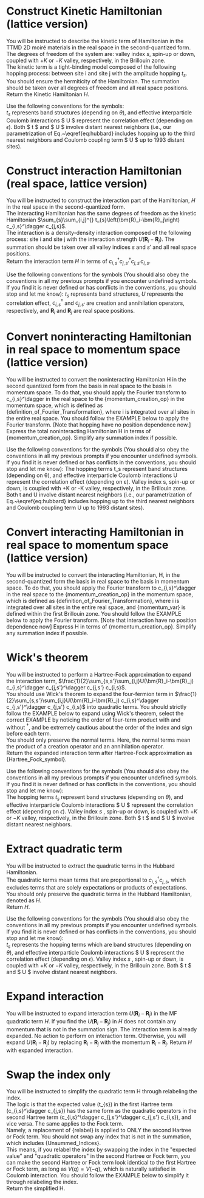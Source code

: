 # Construct Kinetic Hamiltonian (lattice version)
You will be instructed to describe the kinetic term of Hamiltonian in the TTMD 2D moiré materials in the real space in the second-quantized form.   
The degrees of freedom of the system are: valley index $s$, spin-up or down, coupled with $+K$  or $-K$  valley, respectively, in the Brillouin zone.     
The kinetic term is a tight-binding model composed of the following hopping process: 
between site i and site j with the amplitude hopping $t_s$.
You should ensure the hermiticity of the Hamiltonian.
The summation should be taken over all degrees of freedom and all real space positions.  
Return the Kinetic Hamiltonian $H$.

Use the following conventions for the symbols:  
$t_s$ represents band structures (depending on $\theta$), and effective interparticle Coulomb interactions $ U $  represent the correlation effect (depending on $\epsilon$). Both $ t $ and $ U $ involve distant nearest neighbors (i.e., our parametrization of Eq.~\eqref{eq:hubbard} includes hopping up to the third nearest neighbors and Coulomb coupling term $ U $ up to 1993 distant sites).

# Construct interaction Hamiltonian (real space, lattice version)
You will be instructed to construct the interaction part of the Hamiltonian, $H$ in the real space in the second-quantized form.   
The interacting Hamiltonian has the same degrees of freedom as the kinetic Hamiltonian $\sum_{s}\sum_{i,j}^{} t_{s}\left(\bm{R}_i-\bm{R}_j\right) c_{i,s}^\dagger c_{j,s}$.  
The interaction is a density-density interaction composed of the following process:
site i and site j with the interaction strength $U(\bm{R}_i-\bm{R}_j)$.
The summation should be taken over all valley indices $s$ and $s'$ and all real space positions.  
Return the interaction term $H$ in terms of $c_{i,s}^\dagger c_{j,s'}^\dagger c_{j,s'} c_{i,s}$.

Use the following conventions for the symbols (You should also obey the conventions in all my previous prompts if you encounter undefined symbols. If you find it is never defined or has conflicts in the conventions, you should stop and let me know): 
$t_s$ represents band structures, $U$ represents the correlation effect, $c_{i,s}^\dagger$ and $c_{j,s'}$ are creation and annihilation operators, respectively, and $\bm{R}_i$ and $\bm{R}_j$ are real space positions.

# Convert noninteracting Hamiltonian in real space to momentum space (lattice version)
You will be instructed to convert the noninteracting Hamiltonian H in the second quantized form from the basis in real space to the basis in momentum space. 
To do that, you should apply the Fourier transform to c_{i,s}^\dagger in the real space to the {momentum_creation_op} in the momentum space, which is defined as {definition_of_Fourier_Transformation}, where i is integrated over all sites in the entire real space. You should follow the EXAMPLE below to apply the Fourier transform. [Note that hopping have no position dependence now.]
Express the total noninteracting Hamiltonian H in terms of {momentum_creation_op}. Simplify any summation index if possible.

Use the following conventions for the symbols (You should also obey the conventions in all my previous prompts if you encounter undefined symbols. If you find it is never defined or has conflicts in the conventions, you should stop and let me know):
The hopping terms t_s represent band structures (depending on θ), and effective interparticle Coulomb interactions U represent the correlation effect (depending on ε). Valley index s, spin-up or down, is coupled with +K or -K valley, respectively, in the Brillouin zone. Both t and U involve distant nearest neighbors (i.e., our parametrization of Eq.~\eqref{eq:hubbard} includes hopping up to the third nearest neighbors and Coulomb coupling term U up to 1993 distant sites).

# Convert interacting Hamiltonian in real space to momentum space (lattice version)
You will be instructed to convert the interacting Hamiltonian, H, in the second-quantized form the basis in real space to the basis in momentum space.
To do that, you should apply the Fourier transform to c_{i,s}^\dagger in the real space to the {momentum_creation_op} in the momentum space, which is defined as {definition_of_Fourier_Transformation}, where i is integrated over all sites in the entire real space, and {momentum_var} is defined within the first Brillouin zone. You should follow the EXAMPLE below to apply the Fourier transform. [Note that interaction have no position dependence now]
Express H in terms of {momentum_creation_op}. Simplify any summation index if possible.

# Wick's theorem
You will be instructed to perform a Hartree-Fock approximation to expand the interaction term, $\frac{1}{2}\sum_{s,s'}\sum_{i,j}U(\bm{R}_i-\bm{R}_j) c_{i,s}^\dagger c_{j,s'}^\dagger c_{j,s'} c_{i,s}$.  
You should use Wick's theorem to expand the four-fermion term in $\frac{1}{2}\sum_{s,s'}\sum_{i,j}U(\bm{R}_i-\bm{R}_j) c_{i,s}^\dagger c_{j,s'}^\dagger c_{j,s'} c_{i,s}$ into quadratic terms. You should strictly follow the EXAMPLE below to expand using Wick's theorem, select the correct EXAMPLE by noticing the order of four-term product with and without ${{}}^\dagger$, and be extremely cautious about the order of the index and sign before each term.  
You should only preserve the normal terms. Here, the normal terms mean the product of a creation operator and an annihilation operator.  
Return the expanded interaction term after Hartree-Fock approximation as {Hartree_Fock_symbol}.

Use the following conventions for the symbols (You should also obey the conventions in all my previous prompts if you encounter undefined symbols. If you find it is never defined or has conflicts in the conventions, you should stop and let me know):  
The hopping terms $t_s$ represent band structures (depending on $\theta$), and effective interparticle Coulomb interactions $ U $  represent the correlation effect (depending on $\epsilon$). Valley index $s$ , spin-up or down, is coupled with $+K$  or $-K$  valley, respectively, in the Brillouin zone. Both $ t $ and $ U $ involve distant nearest neighbors.

# Extract quadratic term
You will be instructed to extract the quadratic terms in the Hubbard Hamiltonian.  
The quadratic terms mean terms that are proportional to $c_{i,s}^\dagger c_{j,s}$, which excludes terms that are solely expectations or products of expectations.  
You should only preserve the quadratic terms in the Hubbard Hamiltonian, denoted as $H$.  
Return $H$.  

Use the following conventions for the symbols (You should also obey the conventions in all my previous prompts if you encounter undefined symbols. If you find it is never defined or has conflicts in the conventions, you should stop and let me know):  
$t_s$ represents the hopping terms which are band structures (depending on $\theta$), and effective interparticle Coulomb interactions $ U $  represent the correlation effect (depending on $\epsilon$). Valley index $s$ , spin-up or down, is coupled with $+K$  or $-K$  valley, respectively, in the Brillouin zone. Both $ t $ and $ U $ involve distant nearest neighbors.

# Expand interaction
You will be instructed to expand interaction term $U(\bm{R}_i-\bm{R}_j)$ in the MF quadratic term $H$.
If you find the $U(\bm{R}_i-\bm{R}_j)$ in $H$ does not contain any momentum that is not in the summation sign. The interaction term is already expanded. No action to perform on interaction term.
Otherwise, you will expand $U(\bm{R}_i-\bm{R}_j)$ by replacing $\bm{R}_i-\bm{R}_j$ with the momentum $\bm{R}_i-\bm{R}_j$.
Return $H$ with expanded interaction.

# Swap the index only
You will be instructed to simplify the quadratic term H through relabeling the index.  
The logic is that the expected value (t_{s}) in the first Hartree term (c_{i,s}^\dagger c_{j,s}) has the same form as the quadratic operators in the second Hartree term (c_{i,s}^\dagger c_{j,s'}^\dagger c_{j,s'} c_{i,s}), and vice versa. The same applies to the Fock term.  
Namely, a replacement of {relabel} is applied to ONLY the second Hartree or Fock term. You should not swap any index that is not in the summation, which includes {Unsummed_Indices}.  
This means, if you relabel the index by swapping the index in the "expected value" and "quadratic operators" in the second Hartree or Fock term, you can make the second Hartree or Fock term look identical to the first Hartree or Fock term, as long as $V(q)=V(-q)$, which is naturally satisfied in Coulomb interaction. You should follow the EXAMPLE below to simplify it through relabeling the index.  
Return the simplified H.
